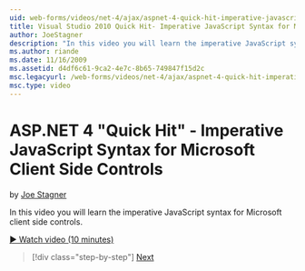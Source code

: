 ```yaml
---
uid: web-forms/videos/net-4/ajax/aspnet-4-quick-hit-imperative-javascript-syntax-for-microsoft-client-side-controls
title: Visual Studio 2010 Quick Hit- Imperative JavaScript Syntax for Microsoft Client Side Controls | Microsoft Docs
author: JoeStagner
description: "In this video you will learn the imperative JavaScript syntax for Microsoft client side controls."
ms.author: riande
ms.date: 11/16/2009
ms.assetid: d4df6c61-9ca2-4e7c-8b65-749847f15d2c
msc.legacyurl: /web-forms/videos/net-4/ajax/aspnet-4-quick-hit-imperative-javascript-syntax-for-microsoft-client-side-controls
msc.type: video
---
```

ASP.NET 4 "Quick Hit" - Imperative JavaScript Syntax for Microsoft Client Side Controls
====================
by [Joe Stagner](https://github.com/JoeStagner)

In this video you will learn the imperative JavaScript syntax for Microsoft client side controls. 

[&#9654; Watch video (10 minutes)](https://channel9.msdn.com/Blogs/ASP-NET-Site-Videos/aspnet-4-quick-hit-imperative-javascript-syntax-for-microsoft-client-side-controls)

> [!div class="step-by-step"]
> [Next](aspnet-4-quick-hit-the-scriptloader.md)
